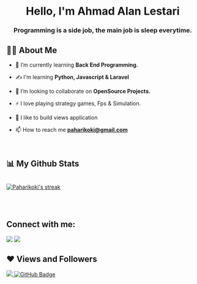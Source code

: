 
<h1 align="center">Hello, I'm Ahmad Alan Lestari</h1>
<h3 align="center">Programming is a side job, the main job is sleep everytime.</h3>


## 🙋‍♂️ About Me

- 🌱 I’m currently learning **Back End Programming.**

- :writing_hand: I'm learning **Python, Javascript & Laravel**

- 👯 I’m looking to collaborate on **OpenSource Projects.**

- ⚡ I love playing strategy games, Fps & Simulation.

- :art: I like to build views application

- 📫 How to reach me **paharikoki@gmail.com**

<br/>


## 📊 My Github Stats
<div style="display:flex;">
<br>
    <div>

<p align="left">
    <a href="https://github.com/paharikoki/github-readme-streak-stats">
        <img title="🔥 Get streak stats for your profile at git.io/streak-stats" alt="Paharikoki's streak" src="https://github-readme-streak-stats.herokuapp.com/?user=paharikoki&theme=black-ice&hide_border=true&stroke=0000&background=060A0CD0"/>
    </a>
</p>


<br/>
<br/>

## Connect with me:
<p align="left">

 <a href = "https://www.instagram.com/ahmadalan28/"><img src="https://img.icons8.com/fluent/48/000000/instagram-new.png"/></a>
 <a href = "https://web.facebook.com/people/Ahmad-Alan/100009959614136/"><img src="https://img.icons8.com/fluent/48/000000/facebook-new.png"/></a>

</p>

## ❤ Views and Followers
<a href="https://github.com/Meghna-DAS/github-profile-views-counter">
    <img src="https://komarev.com/ghpvc/?username=paharikoki">
</a>
<a href="https://github.com/paharikoki?tab=followers"><img src="https://img.shields.io/github/followers/paharikoki?label=Followers&style=social" alt="GitHub Badge"></a>
